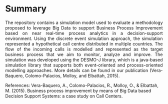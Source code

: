 # Summary
<p align="justify">
The repository contains a simulation model used to evaluate a methodology proposed to leverage Big Data to support Business Process Improvement based on near real-time process analytics in a decision-support environment. Using the discrete event simulation approach, the simulation represented a hypothetical call centre distributed in multiple countries. The flow of the incoming calls is modelled and represented as the target business process that we aim to monitor, analyze and improve.
The simulation was developed using the DESMO-J library, which is a java-based simulation library that supports both event-oriented and process-oriented modelling approaches. More details can be found in our publication (Vera-Baquero, Colomo-Palacios, Molloy, and Elbattah, 2015).
</p>

References:
Vera-Baquero, A., Colomo-Palacios, R., Molloy, O., & Elbattah, M. (2015). Business process improvement by means of Big Data based Decision Support Systems: a case study on Call Centers.
